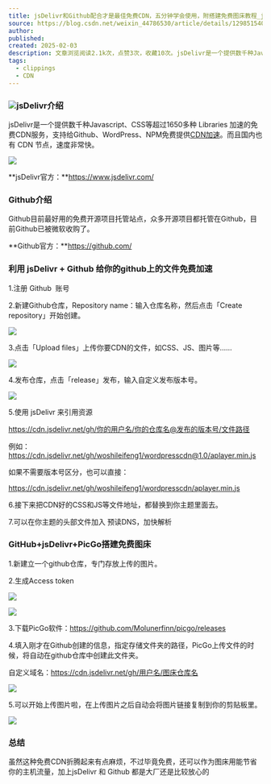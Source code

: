 ```yaml
---
title: jsDelivr和Github配合才是最佳免费CDN，五分钟学会使用，附搭建免费图床教程_jsdelivr怎么用-CSDN博客
source: https://blog.csdn.net/weixin_44786530/article/details/129851540
author: 
published: 
created: 2025-02-03
description: 文章浏览阅读2.1k次，点赞3次，收藏10次。jsDelivr是一个提供数千种Javascript、CSS等超过1650多种 Libraries 加速的免费CDN服务，支持给Github、WordPress、NPM免费提供CDN加速。而且国内也有 CDN 节点，速度非常快。Github目前最好用的免费开源项目托管站点，众多开源项目都托管在Github，目前Github已被微软收购了。虽然这种免费CDN折腾起来有点麻烦，不过毕竟免费，还可以作为图床用能节省你的主机流量，加上jsDelivr 和 Github 都是大厂还是比较放心的。_jsdelivr怎么用
tags:
  - clippings
  - CDN
---
```

### ![](https://i-blog.csdnimg.cn/blog_migrate/584eb18de0b7cba6853c9d7c23603761.png)jsDelivr介绍

jsDelivr是一个提供数千种Javascript、CSS等超过1650多种 Libraries 加速的免费CDN服务，支持给Github、WordPress、NPM免费提供[CDN加速](https://so.csdn.net/so/search?q=CDN%E5%8A%A0%E9%80%9F&spm=1001.2101.3001.7020)。而且国内也有 CDN 节点，速度非常快。

![](https://i-blog.csdnimg.cn/blog_migrate/45f44012fa5d2298d4f2d1fd2426e0c5.png)

**jsDelivr官方：**https://www.jsdelivr.com/

### Github介绍

Github目前最好用的免费开源项目托管站点，众多开源项目都托管在Github，目前Github已被微软收购了。

**Github官方：**https://github.com/

### 利用 jsDelivr + Github 给你的github上的文件免费加速

1.注册 Github  账号

2.新建Github仓库，Repository name：输入仓库名称，然后点击「Create repository」开始创建。

![](https://i-blog.csdnimg.cn/blog_migrate/e9ca0292252465b0c4204645706c02b6.png)

3.点击「Upload files」上传你要CDN的文件，如CSS、JS、图片等……

![](https://i-blog.csdnimg.cn/blog_migrate/be8e384f4f3da181c1170c48bec519d9.png)

4.发布仓库，点击「release」发布，输入自定义发布版本号。

![](https://i-blog.csdnimg.cn/blog_migrate/4a552489663fa0e491cea4efd7c0b3b5.png)

5.使用 jsDelivr 来引用资源

https://cdn.jsdelivr.net/gh/你的用户名/你的仓库名@发布的版本号/文件路径

例如：https://cdn.jsdelivr.net/gh/woshileifeng1/wordpresscdn@1.0/aplayer.min.js

如果不需要版本号区分，也可以直接：

https://cdn.jsdelivr.net/gh/woshileifeng1/wordpresscdn/aplayer.min.js

6.接下来把CDN好的CSS和JS等文件地址，都替换到你主题里面去。

7.可以在你主题的头部文件加入 <link rel=’dns-prefetch’ href=’//cdn.jsdelivr.net’ /> 预读DNS，加快解析

### GitHub+jsDelivr+PicGo搭建免费图床

1.新建立一个github仓库，专门存放上传的图片。

2.生成Access token

![](https://i-blog.csdnimg.cn/blog_migrate/baac9cc3a7f577a6e34f426852176dab.png)

![](https://i-blog.csdnimg.cn/blog_migrate/8b9deb4a132aa51fe7633d9763a90c18.png)

3.下载PicGo软件：https://github.com/Molunerfinn/picgo/releases

4.填入刚才在Github创建的信息，指定存储文件夹的路径，PicGo上传文件的时候，将自动在github仓库中创建此文件夹。

自定义域名：https://cdn.jsdelivr.net/gh/用户名/图床仓库名

![](https://i-blog.csdnimg.cn/blog_migrate/995e5c17aebf2ca59f285a8bd66bab42.png)

5.可以开始上传图片啦，在上传图片之后自动会将图片链接复制到你的剪贴板里。

![](https://i-blog.csdnimg.cn/blog_migrate/d6c42e6875097a856ca8b65a3d495d64.png)

### 总结

虽然这种免费CDN折腾起来有点麻烦，不过毕竟免费，还可以作为图床用能节省你的主机流量，加上jsDelivr 和 Github 都是大厂还是比较放心的
